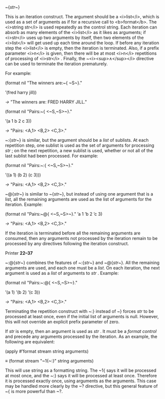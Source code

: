 

~\{*str*~\} 

This is an iteration construct. The argument should be a \<i\>list\</i\>, which is used as a set of arguments as if for a recursive call to \<b\>format\</b\>. The \<i\>string str\</i\> is used repeatedly as the control string. Each iteration can absorb as many elements of the \<i\>list\</i\> as it likes as arguments; if \<i\>str\</i\> uses up two arguments by itself, then two elements of the \<i\>list\</i\> will get used up each time around the loop. If before any iteration step the \<i\>list\</i\> is empty, then the iteration is terminated. Also, if a prefix parameter \<i\>n\</i\> is given, then there will be at most \<i\>n\</i\> repetitions of processing of \<i\>str\</i\> . Finally, the ~\<i\>\<sup\>∧\</sup\>\</i\> directive can be used to terminate the iteration prematurely. 

For example: 

(format nil "The winners are:~\{ ~S~\}." 

’(fred harry jill)) 

*→* "The winners are: FRED HARRY JILL." 

(format nil "Pairs:~\{ \<~S,~S\>~\}." 

’(a 1 b 2 c 3)) 

*→* "Pairs: \<A,1\> \<B,2\> \<C,3\>." 

~:\{*str*~\} is similar, but the argument should be a *list* of sublists. At each repetition step, one sublist is used as the set of arguments for processing *str* ; on the next repetition, a new sublist is used, whether or not all of the last sublist had been processed. For example: 

(format nil "Pairs:~:\{ \<~S,~S\>~\}." 

’((a 1) (b 2) (c 3))) 

*→* "Pairs: \<A,1\> \<B,2\> \<C,3\>." 

~@\{*str*~\} is similar to ~\{*str*~\}, but instead of using one argument that is a list, all the remaining arguments are used as the list of arguments for the iteration. Example: 

(format nil "Pairs:~@\{ \<~S,~S\>~\}." ’a 1 ’b 2 ’c 3) 

*→* "Pairs: \<A,1\> \<B,2\> \<C,3\>." 

If the iteration is terminated before all the remaining arguments are consumed, then any arguments not processed by the iteration remain to be processed by any directives following the iteration construct. 

Printer **22–37**

 

 

~:@\{*str*~\} combines the features of ~:\{*str*~\} and ~@\{*str*~\}. All the remaining arguments are used, and each one must be a *list*. On each iteration, the next argument is used as a *list* of arguments to *str* . Example: 

(format nil "Pairs:~:@\{ \<~S,~S\>~\}." 

’(a 1) ’(b 2) ’(c 3)) 

*→* "Pairs: \<A,1\> \<B,2\> \<C,3\>." 

Terminating the repetition construct with ~:\} instead of ~\} forces *str* to be processed at least once, even if the initial list of arguments is null. However, this will not override an explicit prefix parameter of zero. 

If *str* is empty, then an argument is used as *str* . It must be a *format control* and precede any arguments processed by the iteration. As an example, the following are equivalent: 

(apply #’format stream string arguments) 

*≡* (format stream "~1\{~:\}" string arguments) 

This will use string as a formatting string. The ~1\{ says it will be processed at most once, and the ~:\} says it will be processed at least once. Therefore it is processed exactly once, using arguments as the arguments. This case may be handled more clearly by the ~? directive, but this general feature of ~\{ is more powerful than ~?. 

